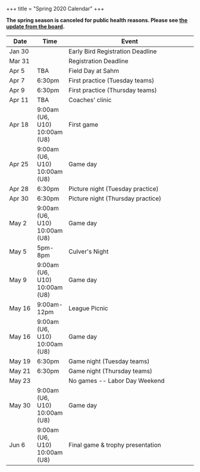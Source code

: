 +++
title = "Spring 2020 Calendar"
+++

<b>
The spring season is canceled for public health reasons. Please see <a href="/blog/2020/03/31/covid-19/">the update from the board</a>.
</b>

<table id="calendar" class="table">
  <thead>
    <tr>
      <th width="15%">Date</th>
      <th width="15%">Time</th>
      <th width="70%">Event</th>
    </tr>
  </thead>
  <tbody>
    <tr>
      <td>Jan 30</td>
      <td></td>
      <td>Early Bird Registration Deadline</td>
    </tr>
    <tr>
      <td>Mar 31</td>
      <td></td>
      <td>Registration Deadline</td>
    </tr>
    <tr>
      <td>Apr 5</td>
      <td>TBA</td>
      <td>Field Day at Sahm</td>
    </tr>
    <tr>
      <td>Apr 7</td>
      <td>6:30pm</td>
      <td>First practice (Tuesday teams)</td>
    </tr>
    <tr>
      <td>Apr 9</td>
      <td>6:30pm</td>
      <td>First practice (Thursday teams)</td>
    </tr>
    <tr>
      <td>Apr 11</td>
      <td>TBA</td>
      <td>Coaches' clinic</td>
    </tr>
    <tr>
      <td>Apr 18</td>
      <td>
        9:00am (U6, U10)<br />
        10:00am (U8)<br />
      </td>
      <td>First game</td>
    </tr>
    <tr>
      <td>Apr 25</td>
      <td>
        9:00am (U6, U10)<br />
        10:00am (U8)<br />
      </td>
      <td>Game day</td>
    </tr>
    <tr>
      <td>Apr 28</td>
      <td>
        6:30pm
      </td>
      <td>Picture night (Tuesday practice)</td>
    </tr>
    <tr>
      <td>Apr 30</td>
      <td>
        6:30pm
      </td>
      <td>Picture night (Thursday practice)</td>
    </tr>
    <tr>
      <td>May 2</td>
      <td>
        9:00am (U6, U10)<br />
        10:00am (U8)<br />
      </td>
      <td>Game day</td>
    </tr>
    <tr>
      <td>May 5</td>
      <td>5pm-8pm</td>
	  <td>Culver's Night</td>
    </tr>
    <tr>
      <td>May 9</td>
      <td>
        9:00am (U6, U10)<br />
        10:00am (U8)<br />
      </td>
      <td>Game day</td>
    </tr>
    <tr>
      <td>May 16</td>
      <td>9:00am-12pm</td>
      <td>League Picnic</td>
    </tr>
    <tr>
      <td>May 16</td>
      <td>
        9:00am (U6, U10)<br />
        10:00am (U8)<br />
      </td>
      <td>Game day</td>
    </tr>
    <tr>
      <td>May 19</td>
      <td>6:30pm</td>
      <td>Game night (Tuesday teams)</td>
    </tr>
    <tr>
      <td>May 21</td>
      <td>6:30pm</td>
      <td>Game night (Thursday teams)</td>
    </tr>
    <tr>
      <td>May 23</td>
      <td></td>
      <td>No games -- Labor Day Weekend</td>
    </tr>
    <tr>
      <td>May 30</td>
      <td>
        9:00am (U6, U10)<br />
        10:00am (U8)<br />
      </td>
      <td>Game day</td>
    </tr>
    <tr>
      <td>Jun 6</td>
      <td>
        9:00am (U6, U10)<br />
        10:00am (U8)<br />
      </td>
      <td>Final game &amp; trophy presentation</td>
    </tr>
  </tbody>
</table>
</div>
